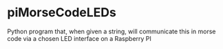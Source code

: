 # piMorseCodeLEDs
Python program that, when given a string, will communicate this in morse code via a chosen LED interface on a Raspberry PI
